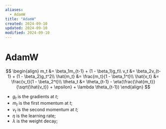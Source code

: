 ```yaml
---
aliases:
  - AdamW
title: "AdamW"
created: 2024-09-10
updated: 2024-09-10
modified: 2024-09-10
---
```


# AdamW

$$
\begin{align}
m_t &= \beta_1m_{t-1} + (1 - \beta_1)g_t\\
v_t &= \beta_2v_{t-1} + (1 - \beta_2)g_t^2\\
\hat{m_t} &= \frac{m_t}{1 - \beta_1^t}\\
\hat{v_t} &= \frac{v_t}{1 - \beta_2^t}\\
\theta_t &= \theta_{t-1} - \eta(\frac{\hat{m_t}}{\sqrt{\hat{v_t}} + \epsilon} + \lambda \theta_{t-1})
\end{align}
$$

- $g_t$ is the gradients at $t$;
- $m_t$ is the first momentum at $t$;
- $v_t$ is the second momentum at $t$;
- $\eta$ is the learning rate;
- $\lambda$ is the weight decay;